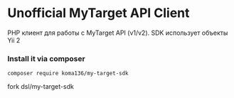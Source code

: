 
Unofficial MyTarget API Client
==============================

PHP клиент для работы с MyTarget API (v1/v2).
SDK использует объекты Yii 2 

### Install it via composer
```
composer require koma136/my-target-sdk
```

fork dsl/my-target-sdk